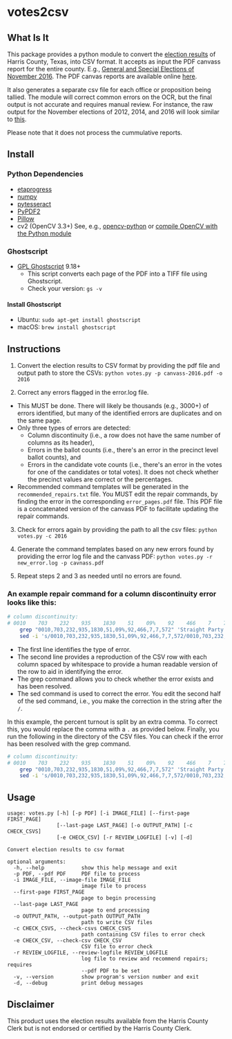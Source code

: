 # votes2csv

## What Is It
This package provides a python module to convert the [election results](http://www.harrisvotes.com/ElectionResults.aspx) of Harris County, Texas, into CSV format. It accepts as input the PDF canvass report for the entire county. E.g., [General and Special Elections of November 2016](http://www.harrisvotes.com/HISTORY/20161108/canvass/canvass.pdf). The PDF canvas reports are available online [here](http://www.harrisvotes.com/ElectionResults.aspx).

It also generates a separate csv file for each office or proposition being tallied. The module will correct common errors on the OCR, but the final output is not accurate and requires manual review. For instance, the raw output for the November elections of 2012, 2014, and 2016 will look similar to [this](https://github.com/jksinton/Harris-County-Election-Results/tree/raw-output).

Please note that it does not process the cummulative reports. 

## Install

### Python Dependencies
  * [etaprogress](https://github.com/Robpol86/etaprogress)
  * [numpy](https://github.com/numpy/numpy)
  * [pytesseract](https://github.com/madmaze/pytesseract)
  * [PyPDF2](https://github.com/mstamy2/PyPDF2)
  * [Pillow](https://github.com/python-pillow/Pillow)
  * cv2 (OpenCV 3.3+) See, e.g., [opencv-python](https://github.com/skvark/opencv-python) or [compile OpenCV with the Python module](https://www.pyimagesearch.com/2016/10/24/ubuntu-16-04-how-to-install-opencv/)

### Ghostscript
  * [GPL Ghostscript](https://www.ghostscript.com/) 9.18+
    * This script converts each page of the PDF into a TIFF file using Ghostscript.
    * Check your version:  ``gs -v``

#### Install Ghostscript
  * Ubuntu:  ```sudo apt-get install ghostscript```
  * macOS:  ```brew install ghostscript```

## Instructions
1. Convert the election results to CSV format by providing the pdf file and output path to store the CSVs:  `python votes.py -p canvass-2016.pdf -o 2016`

2. Correct any errors flagged in the error.log file.  
  *  This MUST be done.  There will likely be thousands (e.g., 3000+) of errors identified, but many of the identified errors are duplicates and on the same page.  
  * Only three types of errors are detected: 
    * Column discontinuity (i.e., a row does not have the same number of columns as its header), 
    * Errors in the ballot counts (i.e., there's an error in the precinct level ballot counts), and 
    * Errors in the candidate vote counts (i.e., there's an error in the votes for one of the candidates or total votes). It does not check whether the precinct values are correct or the percentages.
  * Recommended command templates will be generated in the `recommended_repairs.txt` file. You MUST edit the repair commands, by finding the error in the corresponding `error_pages.pdf` file.  This PDF file is a concatenated version of the canvass PDF to facilitate updating the repair commands.

3. Check for errors again by providing the path to all the csv files:  `python votes.py -c 2016`

4. Generate the command templates based on any new errors found by providing the error log file and the canvass PDF:  `python votes.py -r new_error.log -p cavnass.pdf`

5. Repeat steps 2 and 3 as needed until no errors are found.


### An example repair command for a column discontinuity error looks like this:
```bash
# column discontinuity:
# 0010    703    232    935    1830    51    09%    92    466    7    7    572 
	grep "0010,703,232,935,1830,51,09%,92,466,7,7,572" 'Straight Party.csv'
	sed -i 's/0010,703,232,935,1830,51,09%,92,466,7,7,572/0010,703,232,935,1830,51,09%,92,466,7,7,572/g' 'Straight Party.csv'
```
* The first line identifies the type of error.  
* The second line provides a reproduction of the CSV row with each column spaced by whitespace to provide a human readable version of the row to aid in identifying the error.  
* The grep command allows you to check whether the error exists and has been resolved.  
* The sed command is used to correct the error. You edit the second half of the sed command, i.e., you make the correction in the string after the `/`.  

In this example, the percent turnout is split by an extra comma.  To correct this, you would replace the comma with a `.` as provided below.  Finally, you run the following in the directory of the CSV files. You can check if the error has been resolved with the grep command.
```bash
# column discontinuity:
# 0010    703    232    935    1830    51    09%    92    466    7    7    572 
	grep "0010,703,232,935,1830,51,09%,92,466,7,7,572" 'Straight Party.csv'
	sed -i 's/0010,703,232,935,1830,51,09%,92,466,7,7,572/0010,703,232,935,1830,51.09%,92,466,7,7,572/g' 'Straight Party.csv'
```

## Usage

```
usage: votes.py [-h] [-p PDF] [-i IMAGE_FILE] [--first-page FIRST_PAGE]
                [--last-page LAST_PAGE] [-o OUTPUT_PATH] [-c CHECK_CSVS]
                [-e CHECK_CSV] [-r REVIEW_LOGFILE] [-v] [-d]

Convert election results to csv format

optional arguments:
  -h, --help            show this help message and exit
  -p PDF, --pdf PDF     PDF file to process
  -i IMAGE_FILE, --image-file IMAGE_FILE
                        image file to process
  --first-page FIRST_PAGE
                        page to begin processing
  --last-page LAST_PAGE
                        page to end processing
  -o OUTPUT_PATH, --output-path OUTPUT_PATH
                        path to write CSV files
  -c CHECK_CSVS, --check-csvs CHECK_CSVS
                        path containing CSV files to error check
  -e CHECK_CSV, --check-csv CHECK_CSV
                        CSV file to error check
  -r REVIEW_LOGFILE, --review-logfile REVIEW_LOGFILE
                        log file to review and recommend repairs; requires
                        --pdf PDF to be set
  -v, --version         show program's version number and exit
  -d, --debug           print debug messages
```

## Disclaimer
This product uses the election results available from the Harris County Clerk but is not endorsed or certified by the Harris County Clerk.
